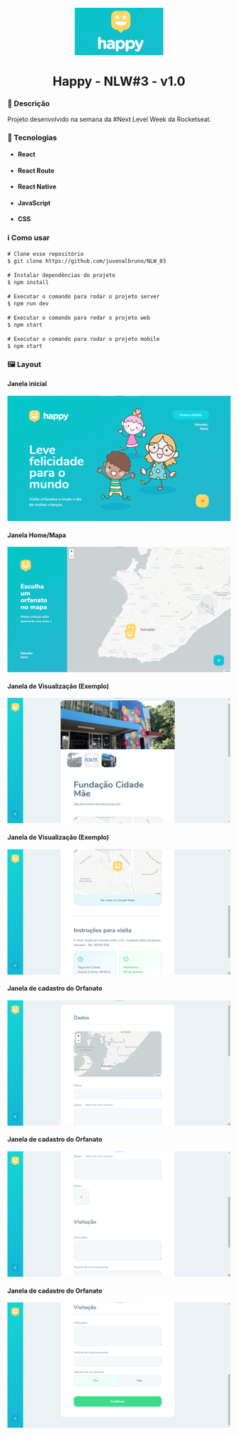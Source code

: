 <p align='center'><img width='200' src="./Happy/image.png"/ background={{black}}></p>
<h1 align='center'>Happy - NLW#3 - v1.0</h1>

<h3>🔖 Descrição</h3>
<p>Projeto desenvolvido na semana da #Next Level Week da Rocketseat.</p>

<h3>🚀 Tecnologias</h3>
<ul>
    <li><h4>React</h4></li>
    <li><h4>React Route</h4></li>
    <li><h4>React Native</h4></li>
    <li><h4>JavaScript</h4></li>
    <li><h4>CSS</h4></li>
</ul>

<h3>ℹ️ Como usar</h3>

    # Clone esse repositório
    $ git clone https://github.com/juvenalbruno/NLW_03
    
    # Instalar dependências do projeto
    $ npm install
    
    # Executar o comando para rodar o projeto server
    $ npm run dev
    
    # Executar o comando para rodar o projeto web
    $ npm start
    
    # Executar o comando para rodar o projeto mobile
    $ npm start

<h3>🖼 Layout</h3>
<h4>Janela inicial</h4>
<img src="./Happy/happy01.png">
<br/>
<h4>Janela Home/Mapa</h4>
<img src="./Happy/happy02.png">
<br/>
<h4>Janela de Visualização (Exemplo)</h4>
<img src="./Happy/happy03.png">
<br/> 
<h4>Janela de Visualização (Exemplo)</h4>
<img src="./Happy/happy04.png">
<br/>
<h4>Janela de cadastro do Orfanato</h4>
<img src="./Happy/happy05.png">
<br/>
<h4>Janela de cadastro do Orfanato</h4>
<img src="./Happy/happy06.png">
<br/>
<h4>Janela de cadastro do Orfanato</h4>
<img src="./Happy/happy07.png">

